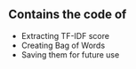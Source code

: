 ## Contains the code of
 - Extracting TF-IDF score
 - Creating Bag of Words
 - Saving them for future use
